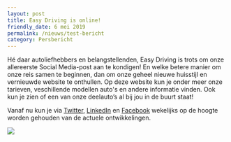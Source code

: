 ```yaml
---
layout: post
title: Easy Driving is online!
friendly_date: 6 mei 2019
permalink: /nieuws/test-bericht
category: Persbericht
---
```

Hé daar autoliefhebbers en belangstellenden, Easy Driving is trots om onze allereerste Social Media-post aan te kondigen! En welke betere manier om onze reis samen te beginnen, dan om onze geheel nieuwe huisstijl en vernieuwde website te onthullen. Op deze website kun je onder meer onze tarieven, veschillende modellen auto's en andere informatie vinden. Ook kun je zien of een van onze deelauto’s al bij jou in de buurt staat!

Vanaf nu kun je via [Twitter](https://twitter.com/EasyDrivingNL), [LinkedIn](https://www.linkedin.com/company/easy-drivingeu) en [Facebook](https://www.facebook.com/EasyDrivingNL) wekelijks op de hoogte worden gehouden van de actuele ontwikkelingen.

![](/uploads/twitter-linkedin-facebook.jpg)
